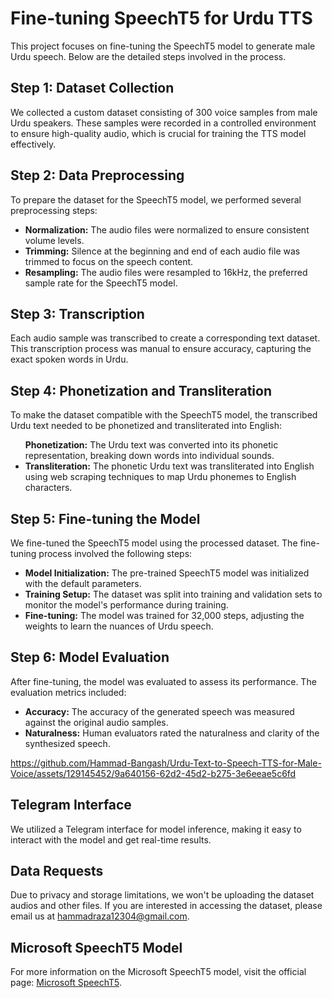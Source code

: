 <body>
    <h1>Fine-tuning SpeechT5 for Urdu TTS</h1>
    <p>This project focuses on fine-tuning the SpeechT5 model to generate male Urdu speech. Below are the detailed steps involved in the process.</p>
 <h2>Step 1: Dataset Collection</h2>
  <p>We collected a custom dataset consisting of 300 voice samples from male Urdu speakers. These samples were recorded in a controlled environment to ensure high-quality audio, which is crucial for training the TTS model effectively.</p>
 <h2>Step 2: Data Preprocessing</h2>
    <p>To prepare the dataset for the SpeechT5 model, we performed several preprocessing steps:</p>
    <ul>
        <li><strong>Normalization:</strong> The audio files were normalized to ensure consistent volume levels.</li>
        <li><strong>Trimming:</strong> Silence at the beginning and end of each audio file was trimmed to focus on the speech content.</li>
        <li><strong>Resampling:</strong> The audio files were resampled to 16kHz, the preferred sample rate for the SpeechT5 model.</li>
    </ul>
   <h2>Step 3: Transcription</h2>
    <p>Each audio sample was transcribed to create a corresponding text dataset. This transcription process was manual to ensure accuracy, capturing the exact spoken words in Urdu.</p>
    <h2>Step 4: Phonetization and Transliteration</h2>
    <p>To make the dataset compatible with the SpeechT5 model, the transcribed Urdu text needed to be phonetized and transliterated into English:</p>
    <ul
    <li><strong>Phonetization:</strong> The Urdu text was converted into its phonetic representation, breaking down words into individual sounds.</li>
    <li><strong>Transliteration:</strong> The phonetic Urdu text was transliterated into English using web scraping techniques to map Urdu phonemes to English characters.</li> </ul>
    <h2>Step 5: Fine-tuning the Model</h2>
    <p>We fine-tuned the SpeechT5 model using the processed dataset. The fine-tuning process involved the following steps:</p>
    <ul>
    <li><strong>Model Initialization:</strong> The pre-trained SpeechT5 model was initialized with the default parameters.</li>
    <li><strong>Training Setup:</strong> The dataset was split into training and validation sets to monitor the model's performance during training.</li>
    <li><strong>Fine-tuning:</strong> The model was trained for 32,000 steps, adjusting the weights to learn the nuances of Urdu speech.</li>
    </ul>
<h2>Step 6: Model Evaluation</h2>
<p>After fine-tuning, the model was evaluated to assess its performance. The evaluation metrics included:</p>
<ul>
<li><strong>Accuracy:</strong> The accuracy of the generated speech was measured against the original audio samples.</li>
<li><strong>Naturalness:</strong> Human evaluators rated the naturalness and clarity of the synthesized speech.</li>
</ul>
    

https://github.com/Hammad-Bangash/Urdu-Text-to-Speech-TTS-for-Male-Voice/assets/129145452/9a640156-62d2-45d2-b275-3e6eeae5c6fd
    <h2>Telegram Interface</h2>
    <p>We utilized a Telegram interface for model inference, making it easy to interact with the model and get real-time results.</p>
    <h2>Data Requests</h2>
    <p>Due to privacy and storage limitations, we won't be uploading the dataset audios and other files. If you are interested in accessing the dataset, please email us at <a href="mailto:hammadraza12304@gmail.com">hammadraza12304@gmail.com</a>.</p>
<h2>Microsoft SpeechT5 Model</h2>
    <p>For more information on the Microsoft SpeechT5 model, visit the official page: <a href="https://github.com/microsoft/SpeechT5">Microsoft SpeechT5</a>.</p>
</body>

